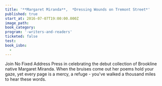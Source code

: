 ```yaml
---
title: '**Margaret Miranda**,  *Dressing Wounds on Tremont Street*'
published: true
start_at: 2016-07-07T19:00:00.000Z
image_path:
book_category:
program: '-writers-and-readers'
ticketed: false
test:
book_isbn:
  -
---
```



Join No Fixed Address Press in celebrating the debut collection of Brookline native Margaret Miranda. When the bruises come out her poems hold your gaze, yet every page is a mercy, a refuge - you've walked a thousand miles to hear these words.
